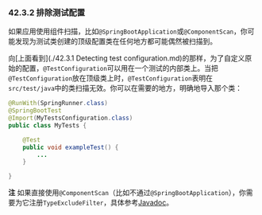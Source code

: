 ### 42.3.2 排除测试配置

如果应用使用组件扫描，比如`@SpringBootApplication`或`@ComponentScan`，你可能发现为测试类创建的顶级配置类在任何地方都可能偶然被扫描到。

向[上面看到](./42.3.1 Detecting test configuration.md)的那样，为了自定义原始的配置，`@TestConfiguration`可以用在一个测试的内部类上。当把`@TestConfiguration`放在顶级类上时，`@TestConfiguration`表明在`src/test/java`中的类扫描无效。你可以在需要的地方，明确地导入那个类：
```java
@RunWith(SpringRunner.class)
@SpringBootTest
@Import(MyTestsConfiguration.class)
public class MyTests {

    @Test
    public void exampleTest() {
        ...
    }

}
```
**注** 如果直接使用`@ComponentScan`（比如不通过`@SpringBootApplication`），你需要为它注册`TypeExcludeFilter`，具体参考[Javadoc](https://docs.spring.io/spring-boot/docs/2.0.0.M5/api/org/springframework/boot/context/TypeExcludeFilter.html)。
